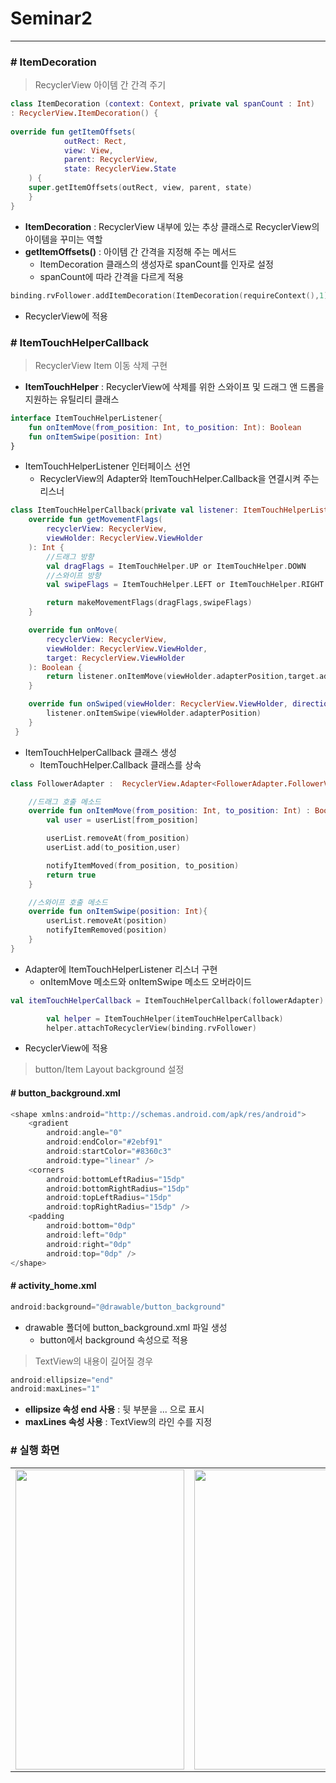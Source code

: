# Seminar2
---

### # ItemDecoration
> RecyclerView 아이템 간 간격 주기
``` kotlin
class ItemDecoration (context: Context, private val spanCount : Int) 
: RecyclerView.ItemDecoration() {
 
override fun getItemOffsets(
            outRect: Rect,
            view: View,
            parent: RecyclerView,
            state: RecyclerView.State
    ) {
    super.getItemOffsets(outRect, view, parent, state)
    }
}
```
+ __ItemDecoration__ : RecyclerView 내부에 있는 추상 클래스로 RecyclerView의 아이템을 꾸미는 역할
+ __getItemOffsets()__ : 아이템 간 간격을 지정해 주는 메서드 
   + ItemDecoration 클래스의 생성자로 spanCount를 인자로 설정
   + spanCount에 따라 간격을 다르게 적용

``` kotlin
binding.rvFollower.addItemDecoration(ItemDecoration(requireContext(),1)) 
```
+ RecyclerView에 적용 

### # ItemTouchHelperCallback
> RecyclerView Item 이동 삭제 구현
+ __ItemTouchHelper__ : RecyclerView에 삭제를 위한 스와이프 및 드래그 앤 드롭을 지원하는 유틸리티 클래스
``` kotlin
interface ItemTouchHelperListener{
    fun onItemMove(from_position: Int, to_position: Int): Boolean
    fun onItemSwipe(position: Int)
}
```
+ ItemTouchHelperListener 인터페이스 선언
   + RecyclerView의 Adapter와 ItemTouchHelper.Callback을 연결시켜 주는 리스너
``` kotlin
class ItemTouchHelperCallback(private val listener: ItemTouchHelperListener):ItemTouchHelper.Callback(){
    override fun getMovementFlags(
        recyclerView: RecyclerView,
        viewHolder: RecyclerView.ViewHolder
    ): Int {
        //드래그 방향
        val dragFlags = ItemTouchHelper.UP or ItemTouchHelper.DOWN
        //스와이프 방향
        val swipeFlags = ItemTouchHelper.LEFT or ItemTouchHelper.RIGHT

        return makeMovementFlags(dragFlags,swipeFlags)
    }

    override fun onMove(
        recyclerView: RecyclerView,
        viewHolder: RecyclerView.ViewHolder,
        target: RecyclerView.ViewHolder
    ): Boolean {
        return listener.onItemMove(viewHolder.adapterPosition,target.adapterPosition)
    }

    override fun onSwiped(viewHolder: RecyclerView.ViewHolder, direction: Int) {
        listener.onItemSwipe(viewHolder.adapterPosition)
    }
 }
```
+ ItemTouchHelperCallback 클래스 생성
   + ItemTouchHelper.Callback 클래스를 상속

``` kotlin
class FollowerAdapter :  RecyclerView.Adapter<FollowerAdapter.FollowerViewHolder>(),ItemTouchHelperCallback.ItemTouchHelperListener{

    //드래그 호출 메소드
    override fun onItemMove(from_position: Int, to_position: Int) : Boolean {
        val user = userList[from_position]

        userList.removeAt(from_position)
        userList.add(to_position,user)

        notifyItemMoved(from_position, to_position)
        return true
    }

    //스와이프 호출 메소드
    override fun onItemSwipe(position: Int){
        userList.removeAt(position)
        notifyItemRemoved(position)
    }
}
```  
+ Adapter에 ItemTouchHelperListener 리스너 구현
   + onItemMove 메소드와 onItemSwipe 메소드 오버라이드

``` kotlin
val itemTouchHelperCallback = ItemTouchHelperCallback(followerAdapter)

        val helper = ItemTouchHelper(itemTouchHelperCallback)
        helper.attachToRecyclerView(binding.rvFollower)
```
+ RecyclerView에 적용

> button/Item Layout background 설정 
#### # button_background.xml
``` kotlin 
<shape xmlns:android="http://schemas.android.com/apk/res/android">
    <gradient
        android:angle="0"
        android:endColor="#2ebf91"
        android:startColor="#8360c3"
        android:type="linear" />
    <corners
        android:bottomLeftRadius="15dp"
        android:bottomRightRadius="15dp"
        android:topLeftRadius="15dp"
        android:topRightRadius="15dp" />
    <padding
        android:bottom="0dp"
        android:left="0dp"
        android:right="0dp"
        android:top="0dp" />
</shape>
```
#### # activity_home.xml
``` kotlin
android:background="@drawable/button_background" 
```
+ drawable 폴더에 button_background.xml 파일 생성
   + button에서 background 속성으로 적용

> TextView의 내용이 길어질 경우
``` kotlin
android:ellipsize="end"
android:maxLines="1" 
``` 
+ __ellipsize 속성 end 사용__ : 뒷 부분을 ... 으로 표시
+ __maxLines 속성 사용__ : TextView의 라인 수를 지정


### # 실행 화면 

<table>
  <tr>
    <td><img src="https://user-images.githubusercontent.com/62695395/164729567-fdcf4af2-3712-49b3-86c9-3759bab0a746.gif" width="270" height="480" /></td><td><img src="https://user-images.githubusercontent.com/62695395/164729802-87348470-1990-490e-bddb-090043eab048.gif"  width="270" height="480" /></td>
  <tr>
</table>

